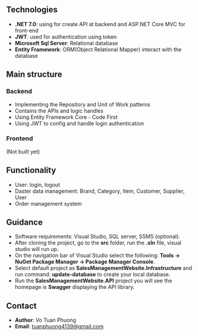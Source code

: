 ## Technologies 
- **.NET 7.0**: using for create API at backend and ASP.NET Core MVC for front-end
- **JWT**: used for authentication using token
- **Microsoft Sql Server**: Relational database
- **Entity Framework**: ORM(Object Relational Mapper) interact with the database

## Main structure
### Backend 
- Implementing the Repository and Unit of Work patterns
- Contains the APIs and logic handles
- Using Entity Framework Core - Code First
- Using JWT to config and handle login authentication
### Frontend 
(Not built yet)

## Functionality
- User: login, logout
- Daster data management: Brand, Category, Item, Customer, Supplier, User
- Order management system
  
## Guidance
- Software requirements: Visual Studio, SQL server, SSMS (optional).
- After cloning the project, go to the **src** folder, run the **.sln** file, visual studio will run up.
- On the navigation bar of Visual Studio select the following: **Tools -> NuGet Package Manager -> Package Manager Console**.
- Select default project as **SalesManagementWebsite.Infrastructure** and run command: **update-database** to create your local database.
- Run the **SalesManagementWebsite.API** project you will see the homepage is **Swagger** displaying the API library.
  
## Contact
- **Author**: Vo Tuan Phuong
- **Email**: tuanphuong4139@gmail.com

